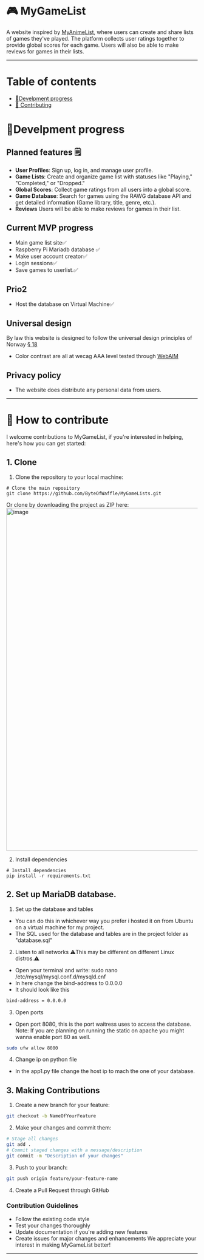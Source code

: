 # 🎮 MyGameList

A website inspired by [MyAnimeList](https://myanimelist.net), where users can create and share lists of games they've played. The platform collects user ratings together to provide global scores for each game. Users will also be able to make reviews for games in their lists.

---
# Table of contents 
- [📝Develpment progress](#develpment-progress)
- [🤝 Contributing](#How-to-contribute)

# 📝Develpment progress 

## Planned features 🗒️

- **User Profiles**: Sign up, log in, and manage user profile.
- **Game Lists**: Create and organize game list with statuses like "Playing," "Completed," or "Dropped."
- **Global Scores**: Collect game ratings from all users into a global score.
- **Game Database**: Search for games using the RAWG database API and get detailed information (Game library, title, genre, etc.).
- **Reviews** Users will be able to make reviews for games in their list.


## Current MVP progress
- Main game list site✅
- Raspberry Pi Mariadb database ✅
- Make user account creator✅
- Login sessions✅
- Save games to userlist.✅
## Prio2
- Host the database on Virtual Machine✅

## Universal design
By law this website is designed to follow the universal design principles of Norway [§ 18](https://lovdata.no/lov/2017-06-16-51/§18)
- Color contrast are all at wecag AAA level tested through [WebAIM](https://webaim.org/resources/contrastchecker/)

## Privacy policy
- The website does distribute any personal data from users.

---

# 🤝 How to contribute
I welcome contributions to MyGameList, if you're interested in helping, here's how you can get started:

## 1. Clone
1. Clone the repository to your local machine:
```
# Clone the main repository
git clone https://github.com/ByteOfWaffle/MyGameLists.git
```
Or clone by downloading the project as ZIP here:<img width="904" alt="image" src="https://github.com/user-attachments/assets/582e567c-d52f-4688-a6f2-8328bf159226" />

2. Install dependencies
```
# Install dependencies
pip install -r requirements.txt
```

## 2. Set up MariaDB database.
1. Set up the database and tables
- You can do this in whichever way you prefer i hosted it on from Ubuntu on a virtual machine for my project.
- The SQL used for the database and tables are in the project folder as "database.sql"

2. Listen to all networks 
⚠️This may be different on different Linux distros.⚠️
- Open your terminal and write: sudo nano /etc/mysql/mysql.conf.d/mysqld.cnf
- In here change the bind-address to 0.0.0.0
- It should look like this
```bash
bind-address = 0.0.0.0
```

3. Open ports
- Open port 8080, this is the port waitress uses to access the database.
Note: If you are planning on running the static on apache you might wanna enable port 80 as well.
```bash
sudo ufw allow 8080
```

4. Change ip on python file
- In the app1.py file change the host ip to mach the one of your database.

## 3. Making Contributions
1. Create a new branch for your feature:
```bash
git checkout -b NameOfYourFeature
```

2. Make your changes and commit them:
```bash
# Stage all changes
git add .
# Commit staged changes with a message/description
git commit -m "Description of your changes"
```

3. Push to your branch:
```bash
git push origin feature/your-feature-name
```

4. Create a Pull Request through GitHub

### Contribution Guidelines
- Follow the existing code style
- Test your changes thoroughly
- Update documentation if you're adding new features
- Create issues for major changes and enhancements
We appreciate your interest in making MyGameList better!

---
